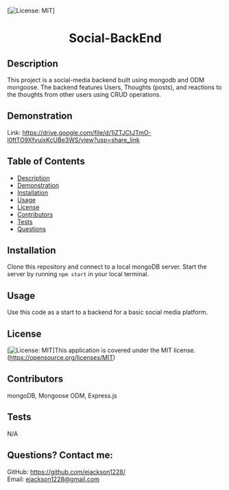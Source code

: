  [![License: MIT](https://img.shields.io/badge/License-MIT-yellow.svg)] 
# <h1 align="center">Social-BackEnd</h1>

## Description
This project is a social-media backend built using mongodb and ODM mongoose. The backend features Users, Thoughts (posts), and reactions to the thoughts from other users using CRUD operations.

## Demonstration

Link: https://drive.google.com/file/d/1iZTJCtJTmO-l0ftTO9XfvuixKcUBe3WS/view?usp=share_link
  
## Table of Contents
  - [Description](#description)
  - [Demonstration](#demonstration)
  - [Installation](#installation)
  - [Usage](#usage)
  - [License](#license)
  - [Contributors](#contributors)
  - [Tests](#tests)
  - [Questions](#questions)

## Installation
Clone this repository and connect to a local mongoDB server. Start the server by running `npm start` in your local terminal.

## Usage
Use this code as a start to a backend for a basic social media platform. 

## License
[![License: MIT](https://img.shields.io/badge/License-MIT-yellow.svg)]This application is covered under the MIT license. (https://opensource.org/licenses/MIT)

## Contributors
mongoDB, Mongoose ODM, Express.js

## Tests
N/A

## Questions? Contact me:
GitHub: https://github.com/ejackson1228/ <br>
Email: ejackson1228@gmail.com